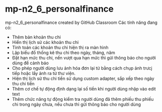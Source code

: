 # mp-n2_6_personalfinance
mp-n2_6_personalfinance created by GitHub Classroom
Các tính năng đang có:
- Thêm bản khoản thu chi
- Hiển thị lịch sử các khoản thu chi
- Tính toán các khoản thu chi hiện thị ra màn hình
- Lập biểu đồ thống kê thu chi theo ngày, tháng, năm
- Đặt hạn mức thu chi, nến vượt qua hạn mức thì gửi thông báo cho người dùng để cảnh báo
- Cho phép người dùng lưu ảnh hóa đơn lại từ bằng cách chụp ảnh trưcj tiếp hoặc lấy ảnh ra từ thư viện.
- Hiện thị lịch sử thu chi tiền sử dụng custom adapter, sắp xếp theo ngày thu chi tiền
- Thêm cơ chế tự động định dạng lại số tiền khi người dùng nhập vào edit text
- Thêm chức năng tự động kiểm tra người dùng đã thêm phiếu thu phiếu chi trong ngày chưa, nếu chưa thì gửi thông báo cho người dùng
